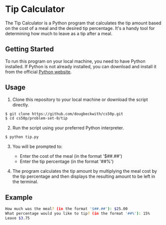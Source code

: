 # Tip Calculator

The Tip Calculator is a Python program that calculates the tip amount based on the cost of a meal and the desired tip percentage. It's a handy tool for determining how much to leave as a tip after a meal.

## Getting Started

To run this program on your local machine, you need to have Python installed. If Python is not already installed, you can download and install it from the official [Python website](https://www.python.org/downloads/).

## Usage

1. Clone this repository to your local machine or download the script directly.

```bash
$ git clone https://github.com/dougbeckwith/cs50p.git
$ cd cs50p/problem-set-0/tip
```

2. Run the script using your preferred Python interpreter.

```bash
$ python tip.py
```

3. You will be prompted to:

   - Enter the cost of the meal (in the format '$##.##')
   - Enter the tip percentage (in the format '##%')

4. The program calculates the tip amount by multiplying the meal cost by the tip percentage and then displays the resulting amount to be left in the terminal.

## Example

```bash
How much was the meal? (in the format '$##.##'): $25.00
What percentage would you like to tip? (in the format '##%'): 15%
Leave $3.75
```
